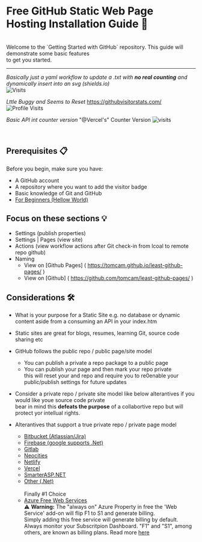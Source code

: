# Free GitHub Static Web Page Hosting Installation Guide 🚀
<br/>
Welcome to the `Getting Started with GitHub` repository. This guide will demonstrate some basic features </br> to get you started.

***

_Basically just a yaml workflow to update a .txt with __no real counting__ and dynamically insert into an svg (shields.io)_  <br/>
![Visits](https://img.shields.io/badge/Visits-435-blue)

_Lttle Buggy and Seems to Reset_ https://githubvisitorstats.com/ <br/>
![Profile Visits](https://img.shields.io/endpoint?url=https://yasinkalkan.com/api/githubvisitorstats/track/?user=user456-ux)

<!-- 
![visits](https://visit-counter.vercel.app/counter.png?page=&s=40&c=00ff00&bg=00000000&no=2&ff=digi&tb=&ta=)  //creating extra \r\n
-->
_Basic API int counter version_
"@Vercel's" Counter Version ![visits](https://visit-counter.vercel.app/counter.png?page=https%3A%2F%2Fgithub.com%2Fuser456-ux%2Fhello-world&s=40&c=00ff00&bg=00000000&no=2&ff=digi&tb=&ta=) <br/>
<!-- ![Visits](https://img.shields.io/badge/Visits-435-blue) -->

<!-- considered dropping the vercel into a var then into svg badge, but that needs html/js, so we are back to the logging solution -->
<!-- https://github.com/antonkomarev/github-profile-views-counter
![visits](https://visit-counter.vercel.app/counter.png?page=&s=40&c=00ff00&bg=00000000&no=2&ff=digi&tb=&ta=)
-->

 <br/>

<!--
-->

<!-- ###  :construction: __This site is under construction__ :construction:
<br/><br/> -->
## Prerequisites 📋

Before you begin, make sure you have:

- A GitHub account
- A repository where you want to add the visitor badge
- Basic knowledge of Git and GitHub
- [For Beginners (Hellow World)][l10]
  <!-- spcace heeded for hyperlink md syntax -->
  [l10]: https://docs.github.com/en/get-started/start-your-journey/hello-world 


## Focus on these sections :bulb:
- Settings (publish properties)
- Settings | Pages (view site)
- Actions (view workflow actions after Git check-in from lcoal to remote repo github)
- Naming
  - View on [Github Pages] ( https://tomcam.github.io/least-github-pages/ )
  - View on [Github]       ( https://github.com/tomcam/least-github-pages/ )

## Considerations 🛠️
- What is your purpose for a Static Site e.g. no database or dynamic content aside from a consuming an API in your index.htm
- Static sites are great for blogs, resumes, learning Git, source code sharing etc
- GitHub follows the public repo / public page/site model
  -  You can publish a private a repo package to a public page
  -  You can publish your page and then mark your repo private </br>
     this will reset your and repo and require you to re0enable your public/publish settings for future updates
- Consider a private repo / private site model like below alterantives if you would like youe source code private </br>
     bear in mind this **defeats the purpose** of a collabortive repo but will protect yor intellual rights.
     
- Alterantives that support a true private repo / private page model
  - [Bitbucket (Atlassian/Jira)][l1]
  - [Firebase (google supports .Net)][l2]
  - [Gitlab][l3]
  - [Neocities][l4]
  - [Netlify][l5]
  - [Vercel][l6]
  - [SmarterASP.NET][l7]
  - [Other (.Net)][l8]
 </br> </br> Finally #1 Choice
  - [Azure Free Web Services][l9]
 </br> :warning: **Warning:**  The "always on" Azure Property in free the 'Web Service' add-on will flip F1 to S1 and generate billing. </br>  Simply adding this free service will generate billing by default. </br>  Always monitor your Subscritpion Dashboard.  "F1" and "S1", among others, are known as billing plans. Read more [here][l11]

[l1]: https://bitbucket.org/             
[l2]: https://firebase.google.com/docs/hosting/ 
[l3]: https://about.gitlab.com/features/pages/   
[l4]: https://neocities.org/                  
[l5]: https://www.netlify.com/                 
[l6]: https://vercel.com/                      
[l7]: https://www.smarterasp.net/hosting_plans
[l8]: https://dotnet.microsoft.com/en-us/apps/aspnet/hosting/
[l9]: https://azure.microsoft.com/en-us/pricing/free-services/#List-of-free-services 
[l11]: https://azure.microsoft.com/en-us/pricing/details/app-service/windows/

